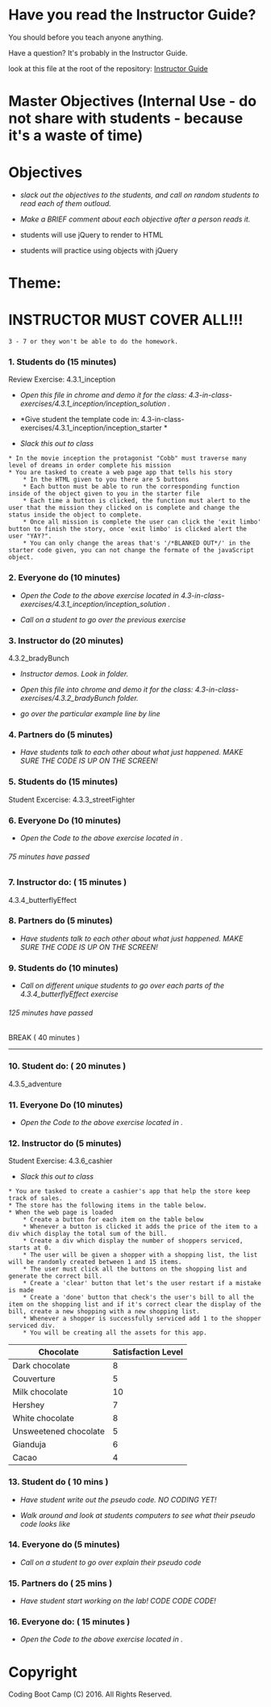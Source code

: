 # Have you read the Instructor Guide?

You should before you teach anyone anything.

Have a question? It's probably in the Instructor Guide.

look at this file at the root of the repository: 
[Instructor Guide](https://github.com/RutgersCodingBootcamp/All-Lesson-Plans/blob/master/instructor_guide)

# Master Objectives (Internal Use - do not share with students - because it's a waste of time)
 

# Objectives

* *slack out the objectives to the students, and call on random students to read each of them outloud.* 

* *Make a BRIEF comment about each objective after a person reads it.*

* students will use jQuery to render to HTML 
* students will practice using objects with jQuery

# Theme: 

# INSTRUCTOR MUST COVER ALL!!!

```
3 - 7 or they won't be able to do the homework.
```

### 1. Students do (15 minutes)
Review Exercise: 4.3.1_inception

* *Open this file in chrome and demo it for the class: 4.3-in-class-exercises/4.3.1_inception/inception_solution .*

* *Give student the template code in: 4.3-in-class-exercises/4.3.1_inception/inception_starter *
* *Slack this out to class*

```
* In the movie inception the protagonist "Cobb" must traverse many level of dreams in order complete his mission
* You are tasked to create a web page app that tells his story
	* In the HTML given to you there are 5 buttons
	* Each button must be able to run the corresponding function inside of the object given to you in the starter file
	* Each time a button is clicked, the function must alert to the user that the mission they clicked on is complete and change the status inside the object to complete.
	* Once all mission is complete the user can click the 'exit limbo' button to finish the story, once 'exit limbo' is clicked alert the user "YAY?".
	* You can only change the areas that's '/*BLANKED OUT*/' in the starter code given, you can not change the formate of the javaScript object.
```

### 2. Everyone do (10 minutes)
* *Open the Code to the above exercise located in 4.3-in-class-exercises/4.3.1_inception/inception_solution .*

* *Call on a student to go over the previous exercise*

### 3. Instructor do (20 minutes)
4.3.2_bradyBunch

* *Instructor demos. Look in folder.*
* *Open this file into chrome and demo it for the class: 4.3-in-class-exercises/4.3.2_bradyBunch folder.*

* *go over the particular example line by line*

### 4. Partners do (5 minutes)

* *Have students talk to each other about what just happened. MAKE SURE THE CODE IS UP ON THE SCREEN!*

### 5. Students do (15 minutes)  
Student Excercise: 4.3.3_streetFighter



### 6. Everyone Do (10 minutes)
* *Open the Code to the above exercise located in .*

###### 75 minutes have passed

### 7. Instructor do: ( 15 minutes ) 
4.3.4_butterflyEffect

### 8. Partners do (5 minutes)
* *Have students talk to each other about what just happened. MAKE SURE THE CODE IS UP ON THE SCREEN!*

### 9. Students do (10 minutes)
* *Call on different unique students to go over each parts of the 4.3.4_butterflyEffect exercise*

###### 125 minutes have passed

BREAK ( 40 minutes )
--------- --------- ---------

### 10. Student do: ( 20 minutes ) 
4.3.5_adventure

### 11. Everyone Do (10 minutes)
* *Open the Code to the above exercise located in .*

### 12. Instructor do (5 minutes)
Student Exercise: 4.3.6_cashier

* *Slack this out to class*

```
* You are tasked to create a cashier's app that help the store keep track of sales.
* The store has the following items in the table below.
* When the web page is loaded
	* Create a button for each item on the table below
	* Whenever a button is clicked it adds the price of the item to a div which display the total sum of the bill.
	* Create a div which display the number of shoppers serviced, starts at 0.
	* The user will be given a shopper with a shopping list, the list will be randomly created between 1 and 15 items.
	* The user must click all the buttons on the shopping list and generate the correct bill.
	* Create a 'clear' button that let's the user restart if a mistake is made
	* Create a 'done' button that check's the user's bill to all the item on the shopping list and if it's correct clear the display of the bill, create a new shopping with a new shopping list.
	* Whenever a shopper is successfully serviced add 1 to the shopper serviced div.
	* You will be creating all the assets for this app.
```

|Chocolate|Satisfaction Level|
|---------|-|
|Dark chocolate|8|
|Couverture|5|
|Milk chocolate|10|
|Hershey|7|
|White chocolate|8|
|Unsweetened chocolate|5|
|Gianduja|6|
|Cacao|4|

### 13. Student do ( 10 mins ) 
* *Have student write out the pseudo code. NO CODING YET!*

* *Walk around and look at students computers to see what their pseudo code looks like*

### 14. Everyone do (5 minutes)
* *Call on a student to go over explain their pseudo code*

### 15. Partners do ( 25 mins ) 
* *Have student start working on the lab! CODE CODE CODE!*

### 16. Everyone do: ( 15 minutes )
* *Open the Code to the above exercise located in .*

# Copyright
Coding Boot Camp (C) 2016. All Rights Reserved.